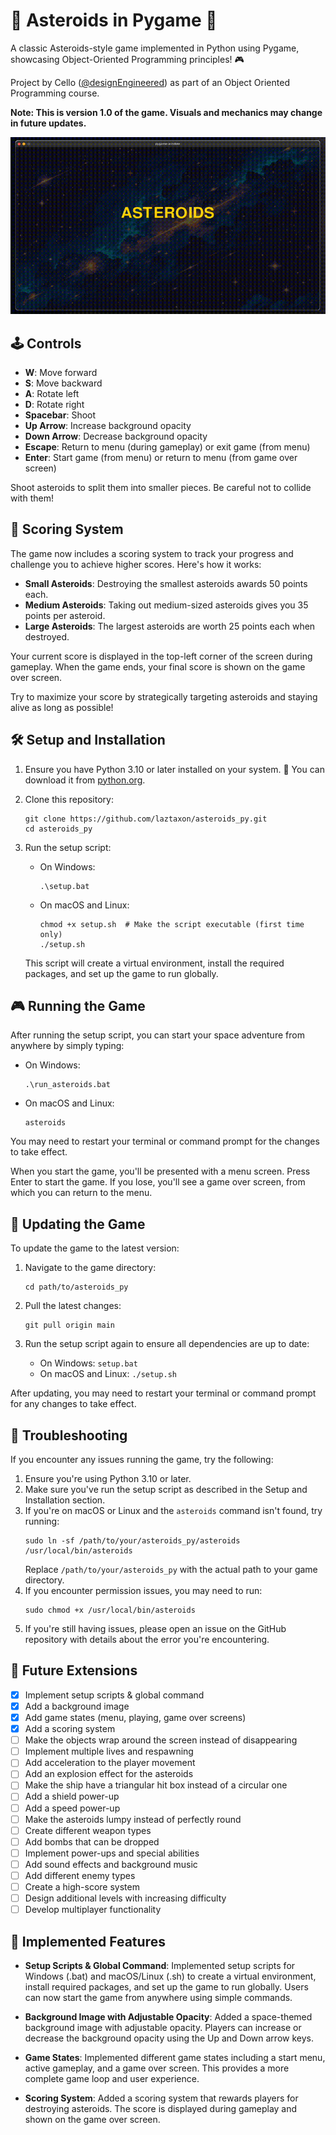 # 🚀 Asteroids in Pygame 🌠

A classic Asteroids-style game implemented in Python using Pygame, showcasing Object-Oriented Programming principles! 🎮

Project by Cello ([@designEngineered](https://github.com/designengineered)) as part of an Object Oriented Programming course.

**Note: This is version 1.0 of the game. Visuals and mechanics may change in future updates.**

![Asteroids Gameplay](assets/trailer.gif)

## 🕹️ Controls

- **W**: Move forward
- **S**: Move backward
- **A**: Rotate left
- **D**: Rotate right
- **Spacebar**: Shoot
- **Up Arrow**: Increase background opacity
- **Down Arrow**: Decrease background opacity
- **Escape**: Return to menu (during gameplay) or exit game (from menu)
- **Enter**: Start game (from menu) or return to menu (from game over screen)

Shoot asteroids to split them into smaller pieces. Be careful not to collide with them!

## 💯 Scoring System

The game now includes a scoring system to track your progress and challenge you to achieve higher scores. Here's how it works:

- **Small Asteroids**: Destroying the smallest asteroids awards 50 points each.
- **Medium Asteroids**: Taking out medium-sized asteroids gives you 35 points per asteroid.
- **Large Asteroids**: The largest asteroids are worth 25 points each when destroyed.

Your current score is displayed in the top-left corner of the screen during gameplay. When the game ends, your final score is shown on the game over screen.

Try to maximize your score by strategically targeting asteroids and staying alive as long as possible!

## 🛠️ Setup and Installation

1. Ensure you have Python 3.10 or later installed on your system. 🐍
   You can download it from [python.org](https://www.python.org/downloads/).

2. Clone this repository:
   ```
   git clone https://github.com/laztaxon/asteroids_py.git
   cd asteroids_py
   ```

3. Run the setup script:
   - On Windows:
     ```
     .\setup.bat
     ```
   - On macOS and Linux:
     ```
     chmod +x setup.sh  # Make the script executable (first time only)
     ./setup.sh
     ```

   This script will create a virtual environment, install the required packages, and set up the game to run globally.

## 🎮 Running the Game

After running the setup script, you can start your space adventure from anywhere by simply typing:

- On Windows:
  ```
  .\run_asteroids.bat
  ```
- On macOS and Linux:
  ```
  asteroids
  ```

You may need to restart your terminal or command prompt for the changes to take effect.

When you start the game, you'll be presented with a menu screen. Press Enter to start the game. If you lose, you'll see a game over screen, from which you can return to the menu.

## 🔄 Updating the Game

To update the game to the latest version:

1. Navigate to the game directory:
   ```
   cd path/to/asteroids_py
   ```

2. Pull the latest changes:
   ```
   git pull origin main
   ```

3. Run the setup script again to ensure all dependencies are up to date:
   - On Windows: `setup.bat`
   - On macOS and Linux: `./setup.sh`

After updating, you may need to restart your terminal or command prompt for any changes to take effect.

## 🔧 Troubleshooting

If you encounter any issues running the game, try the following:

1. Ensure you're using Python 3.10 or later.
2. Make sure you've run the setup script as described in the Setup and Installation section.
3. If you're on macOS or Linux and the `asteroids` command isn't found, try running:
   ```
   sudo ln -sf /path/to/your/asteroids_py/asteroids /usr/local/bin/asteroids
   ```
   Replace `/path/to/your/asteroids_py` with the actual path to your game directory.
4. If you encounter permission issues, you may need to run:
   ```
   sudo chmod +x /usr/local/bin/asteroids
   ```
5. If you're still having issues, please open an issue on the GitHub repository with details about the error you're encountering.

## 🚀 Future Extensions

- [x] Implement setup scripts & global command
- [x] Add a background image
- [x] Add game states (menu, playing, game over screens)
- [x] Add a scoring system
- [ ] Make the objects wrap around the screen instead of disappearing
- [ ] Implement multiple lives and respawning
- [ ] Add acceleration to the player movement
- [ ] Add an explosion effect for the asteroids
- [ ] Make the ship have a triangular hit box instead of a circular one
- [ ] Add a shield power-up
- [ ] Add a speed power-up
- [ ] Make the asteroids lumpy instead of perfectly round
- [ ] Create different weapon types
- [ ] Add bombs that can be dropped
- [ ] Implement power-ups and special abilities
- [ ] Add sound effects and background music
- [ ] Add different enemy types
- [ ] Create a high-score system
- [ ] Design additional levels with increasing difficulty
- [ ] Develop multiplayer functionality

## 🔧 Implemented Features

- **Setup Scripts & Global Command**: Implemented setup scripts for Windows (.bat) and macOS/Linux (.sh) to create a virtual environment, install required packages, and set up the game to run globally. Users can now start the game from anywhere using simple commands.

- **Background Image with Adjustable Opacity**: Added a space-themed background image with adjustable opacity. Players can increase or decrease the background opacity using the Up and Down arrow keys.

- **Game States**: Implemented different game states including a start menu, active gameplay, and a game over screen. This provides a more complete game loop and user experience.

- **Scoring System**: Added a scoring system that rewards players for destroying asteroids. The score is displayed during gameplay and shown on the game over screen.

